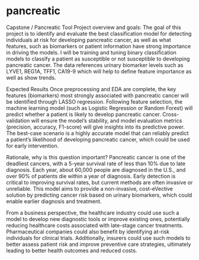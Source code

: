 # pancreatic
Capstone / Pancreatic Tool
Project overview and goals:
The goal of this project is to identify and evaluate the best classification model for
detecting individuals at risk for developing pancreatic cancer, as well as what features,
such as biomarkers or patient information have strong importance in driving the models. I
will be training and tuning binary classification models to classify a patient as susceptible
or not susceptible to developing pancreatic cancer. The data references urinary biomarker
levels such as LYVE1, REG1A, TFF1, CA19-9 which will help to define feature importance as
well as show trends.

Expected Results
Once preprocessing and EDA are complete, the key features (biomarkers) most strongly
associated with pancreatic cancer will be identified through LASSO regression. Following
feature selection, the machine learning model (such as Logistic Regression or Random
Forest) will predict whether a patient is likely to develop pancreatic cancer. Cross-
validation will ensure the model’s stability, and model evaluation metrics (precision,
accuracy, F1-score) will give insights into its predictive power. The best-case scenario is a
highly accurate model that can reliably predict a patient’s likelihood of developing
pancreatic cancer, which could be used for early intervention.

Rationale, why is this question important?
Pancreatic cancer is one of the deadliest cancers, with a 5-year survival rate of less than
10% due to late diagnosis. Each year, about 60,000 people are diagnosed in the U.S., and
over 90% of patients die within a year of diagnosis. Early detection is critical to improving
survival rates, but current methods are often invasive or unreliable. This model aims to
provide a non-invasive, cost-eVective solution by predicting cancer risk based on urinary
biomarkers, which could enable earlier diagnosis and treatment.

From a business perspective, the healthcare industry could use such a model to develop
new diagnostic tools or improve existing ones, potentially reducing healthcare costs
associated with late-stage cancer treatments. Pharmaceutical companies could also
benefit by identifying at-risk individuals for clinical trials. Additionally, insurers could use
such models to better assess patient risk and improve preventive care strategies,
ultimately leading to better health outcomes and reduced costs.
